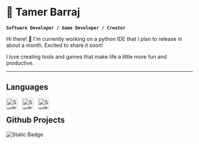 # 🌱 Tamer Barraj

**`Software Developer / Game Developer / Creator`**

<p>Hi there! 👋 I'm currently working on a python IDE that I plan to release in about a month. Excited to share it soon!

  I love creating tools and games that make life a little more fun and productive.</p>
  
---

## Languages

<img align="left" alt="Swift" style="padding-right:10px;" width="30px"  src="https://github.com/user-attachments/assets/e3b91b72-f1d1-4794-981a-c9a1effc475a" />
<img align="left" alt="Swift" style="padding-right:10px;" width="30px"  src="https://github.com/user-attachments/assets/d922c372-5a92-4c3e-855d-233b02d812f6" />
<img align="left" alt="Swift" style="padding-right:10px;" width="30px" src="https://cdn.jsdelivr.net/gh/devicons/devicon@latest/icons/godot/godot-original.svg" />
<br />

## Github Projects

![Static Badge](https://img.shields.io/badge/IDE-Under%20Development-orange)

<!--
**coralwavedevs/coralwavedevs** is a ✨ _special_ ✨ repository because its `README.md` (this file) appears on your GitHub profile.
